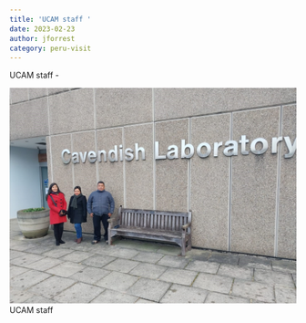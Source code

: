 ```yaml
---
title: 'UCAM staff '
date: 2023-02-23
author: jforrest
category: peru-visit
---
```



UCAM staff - 

![UNDC UK visit](/assets/posts/Lab7.jpg)
UCAM staff 


